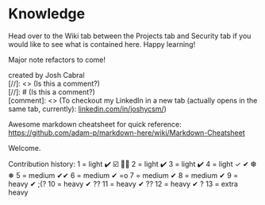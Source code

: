# Knowledge

Head over to the Wiki tab between the Projects tab and Security tab if you would like to see what is contained here. Happy learning!

Major note refactors to come!

created by Josh Cabral <br>
[//]: <> (Is this a comment?) <br>
[//]: # (Is this a comment?) <br>
[comment]: <> (To checkout my LinkedIn in a new tab (actually opens in the same tab, currently): <a href="https://www.linkedin.com/in/joshycsm/" target="_blank">linkedin.com/in/joshycsm/</a>)

Awesome markdown cheatsheet for quick reference: https://github.com/adam-p/markdown-here/wiki/Markdown-Cheatsheet

Welcome. 

Contribution history:
1 = light ✔️ ☑️ 🎵🎶
2 = light ✔️
3 = light ✔️
4 = light ✓ ✔︎ ❆ ❅
5 = medium ✔︎✔︎
6 = medium ✔︎ =o
7 = medium ✔︎
8 = medium ✔︎
9 = heavy ✔︎ ;(?
10 = heavy ✔︎ ??
11 = heavy ✔︎ ??
12 = heavy ✔︎ ?
13 = extra heavy   
